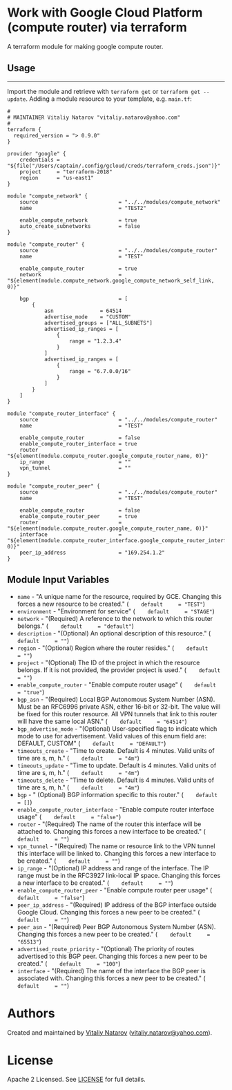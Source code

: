 # Work with Google Cloud  Platform (compute router) via terraform

A terraform module for making google compute router.
 
## Usage
--------

Import the module and retrieve with ```terraform get``` or ```terraform get --update```. Adding a module resource to your template, e.g. `main.tf`:

```
#
# MAINTAINER Vitaliy Natarov "vitaliy.natarov@yahoo.com"
#
terraform {
  required_version = "> 0.9.0"
}

provider "google" {
    credentials = "${file("/Users/captain/.config/gcloud/creds/terraform_creds.json")}"
    project     = "terraform-2018"
    region      = "us-east1"
}   

module "compute_network" {
    source                          = "../../modules/compute_network"
    name                            = "TEST2"

    enable_compute_network          = true
    auto_create_subnetworks         = false
}

module "compute_router" {
    source                          = "../../modules/compute_router"
    name                            = "TEST"

    enable_compute_router           = true
    network                         = "${element(module.compute_network.google_compute_network_self_link, 0)}"

    bgp                             = [
        {
            asn               = 64514
            advertise_mode    = "CUSTOM"
            advertised_groups = ["ALL_SUBNETS"]
            advertised_ip_ranges = [
                {
                    range = "1.2.3.4"
                }
            ]
            advertised_ip_ranges = [
                {
                    range = "6.7.0.0/16"
                }
            ]    
        }
    ]
}

module "compute_router_interface" {
    source                          = "../../modules/compute_router"
    name                            = "TEST"

    enable_compute_router           = false
    enable_compute_router_interface = true
    router                          = "${element(module.compute_router.google_compute_router_name, 0)}"
    ip_range                        = ""
    vpn_tunnel                      = ""
}

module "compute_router_peer" {
    source                          = "../../modules/compute_router"
    name                            = "TEST"

    enable_compute_router           = false
    enable_compute_router_peer      = true
    router                          = "${element(module.compute_router.google_compute_router_name, 0)}" 
    interface                       = "${element(module.compute_router_interface.google_compute_router_interface_name, 0)}"
    peer_ip_address                 = "169.254.1.2"
}
```

Module Input Variables
----------------------
- `name` - "A unique name for the resource, required by GCE. Changing this forces a new resource to be created." (`    default     = "TEST"`)
- `environment` - "Environment for service" (`    default     = "STAGE"`)
- `network` - "(Required) A reference to the network to which this router belongs." (`    default     = "default"`)
- `description` - "(Optional) An optional description of this resource." (`    default     = ""`)
- `region` - "(Optional) Region where the router resides." (`    default     = ""`)
- `project` - "(Optional) The ID of the project in which the resource belongs. If it is not provided, the provider project is used." (`    default     = ""`)
- `enable_compute_router` - "Enable compute router usage" (`    default     = "true"`)
- `bgp_asn` - "(Required) Local BGP Autonomous System Number (ASN). Must be an RFC6996 private ASN, either 16-bit or 32-bit. The value will be fixed for this router resource. All VPN tunnels that link to this router will have the same local ASN." (`    default     = "64514"`)
- `bgp_advertise_mode` - "(Optional) User-specified flag to indicate which mode to use for advertisement. Valid values of this enum field are: DEFAULT, CUSTOM" (`    default     = "DEFAULT"`)
- `timeouts_create` - "Time to create. Default is 4 minutes. Valid units of time are s, m, h." (`    default     = "4m"`)
- `timeouts_update` - "Time to update. Default is 4 minutes. Valid units of time are s, m, h." (`    default     = "4m"`)
- `timeouts_delete` - "Time to delete. Default is 4 minutes. Valid units of time are s, m, h." (`    default     = "4m"`)
- `bgp` - " (Optional) BGP information specific to this router." (`    default     = []`)
- `enable_compute_router_interface` - "Enable compute router interface usage" (`    default     = "false"`)
- `router` - "(Required) The name of the router this interface will be attached to. Changing this forces a new interface to be created." (`    default     = ""`)
- `vpn_tunnel` - "(Required) The name or resource link to the VPN tunnel this interface will be linked to. Changing this forces a new interface to be created." (`    default     = ""`)
- `ip_range` - "(Optional) IP address and range of the interface. The IP range must be in the RFC3927 link-local IP space. Changing this forces a new interface to be created." (`    default     = ""`)
- `enable_compute_router_peer` - "Enable compute router peer usage" (`    default     = "false"`)
- `peer_ip_address` - "(Required) IP address of the BGP interface outside Google Cloud. Changing this forces a new peer to be created." (`    default     = ""`)
- `peer_asn` - "(Required) Peer BGP Autonomous System Number (ASN). Changing this forces a new peer to be created." (`    default     = "65513"`)
- `advertised_route_priority` - "(Optional) The priority of routes advertised to this BGP peer. Changing this forces a new peer to be created." (`    default     = "100"`)
- `interface` - "(Required) The name of the interface the BGP peer is associated with. Changing this forces a new peer to be created." (`    default     = ""`)


Authors
=======

Created and maintained by [Vitaliy Natarov](https://github.com/SebastianUA)
(vitaliy.natarov@yahoo.com).

License
=======

Apache 2 Licensed. See [LICENSE](https://github.com/SebastianUA/terraform/blob/master/LICENSE) for full details.
